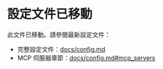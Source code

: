 # 設定文件已移動

此文件已移動。請參閱最新設定文件：

- 完整設定文件：[docs/config.md](../docs/config.md)
- MCP 伺服器章節：[docs/config.md#mcp_servers](../docs/config.md#mcp_servers) 
